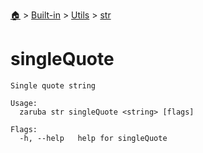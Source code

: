 <!--startTocHeader-->
[🏠](../../../README.md) > [Built-in](../../README.md) > [Utils](../README.md) > [str](README.md)
# singleQuote
<!--endTocHeader-->

```
Single quote string

Usage:
  zaruba str singleQuote <string> [flags]

Flags:
  -h, --help   help for singleQuote

```

<!--startTocSubtopic-->

<!--endTocSubtopic-->
